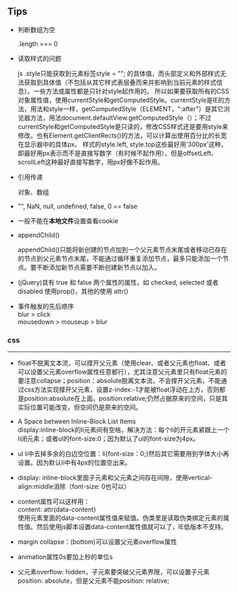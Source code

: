 ##	Tips

*	判断数组为空<br>

	.length === 0

*	读取样式的问题

	js .style只能获取到元素标签style = ""; 的具体值，而头部定义和外部样式无法获取到具体值（不包括从其它样式表层叠而来并影响到当前元素的样式信息）。一些方法或属性都是只针对style起作用的。
	所以如果要获取所有的CSS对象属性值，使用currentStyle和getComputedStyle。currentStyle是IE的方法，用法和style一样，getComputedStyle（ELEMENT，":after"）是其它浏览器方法，用法document.defaultView.getComputedStyle（）；不过currentStyle和getComputedStyle是只读的，修改CSS样式还是要用style来修改。也有Element.getClientRects()的方法，可以计算出使用百分比的长宽在显示器中的具体px。
	样式的style.left, style.top这些最好用'300px'这种，即最好用px表示而不是直接写数字（有时候不起作用），但是offsetLeft、scrollLeft这种最好直接写数字，用px好像不起作用。

*	引用传递

	对象、数组

*	"", NaN, null, undefined, false, 0 == false

*	一般不能在**本地文件**设置查看cookie

*	appendChild()

	appendChild()只能将新创建的节点加到一个父元素节点末尾或者移动已存在的节点到父元素节点末尾，不能通过循环重复添加节点，最多只能添加一个节点。要不断添加新节点需要不断创建新节点以加入。

*	(jQuery)具有 true 和 false 两个属性的属性，如 checked, selected 或者 disabled 使用prop()，其他的使用 attr()

*	事件触发的先后顺序<br>
	blur > click <br>
	mousedown > mouseup > blur
	

###	css
---

*	float不脱离文本流，可以撑开父元素（使用clear、或者父元素也float、或者可以设置父元素overflow属性任意都行），尤其注意父元素里只有float元素的要注意collapse；position：absolute脱离文本流，不会撑开父元素，不能通过css方法实现撑开父元素，设置z-index:-1才能被float浮动在上方，否则都是position:absolute在上面。position:relative;仍然占据原来的空间，只是其实际位置可能改变，但空间仍是原来的空间。

*	A Space between Inline-Block List Items<br>
display:inline-block的li元素间有空格，解决方法：每个li的开元素紧跟上一个li闭元素；或者ul的font-size:0；因为默认了ul的font-size为4px。

*	ul li中去掉多余的白边空位置：li{font-size：0;}然后其它需要用到字体大小再设置。因为默认li中有4px的位置空出来。

*	display: inline-block里面子元素和父元素之间存在间隙，使用vertical-align:middle消除（font-size: 0也可以）

*	content属性可以这样用：<br>
content: attr(data-content)<br>
使用元素里面的data-content属性值来赋值。伪类里是读取伪类绑定元素的属性值。然后使用js脚本设置data-content属性值就可以了，IE低版本不支持。

*	margin collapse：(bottom)可以设置父元素overflow属性

*	animation属性0s要加上秒的单位s

*	父元素overflow: hidden，子元素要突破父元素界限，可以设置子元素position: absolute，但是父元素不能position: relative;